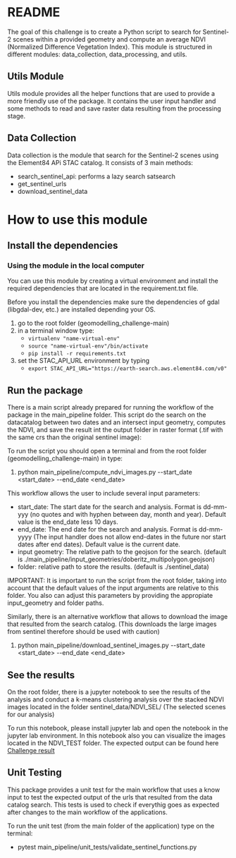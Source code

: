 # README

The goal of this challenge is to create a Python script to search for Sentinel-2 scenes within a provided geometry and compute an average NDVI (Normalized Difference Vegetation Index).
This module is structured in different modules: data_collection, data_processing, and utils.

## Utils Module

Utils module provides all the helper functions that are used to provide a more friendly use of the package. It contains the user input handler and some methods to read and save raster data resulting from the processing stage.

## Data Collection

Data collection is the module that search for the Sentinel-2 scenes using the Element84 APi STAC catalog. It consists of 3 main methods:

- search_sentinel_api: performs a lazy search satsearch
- get_sentinel_urls
- download_sentinel_data

# How to use this module

## Install the dependencies

### Using the module in the local computer

You can use this module by creating a virtual environment and install the required dependencies that are located in the requirement.txt file.

Before you install the dependencies make sure the dependencies of gdal (libgdal-dev, etc.) are installed depending your OS.

1. go to the root folder (geomodelling_challenge-main)
2. in a terminal window type:
   - `virtualenv "name-virtual-env"`
   - `source "name-virtual-env"/bin/activate`
   - `pip install -r requirements.txt`
3. set the STAC_API_URL environment by typing
   - `export STAC_API_URL="https://earth-search.aws.element84.com/v0"`

## Run the package

There is a main script already prepared for running the workflow of the package in the main_pipeline folder. This script do the search on the datacatalog between two dates and an intersect input geometry, computes the NDVI, and save the result int the output folder in raster format (.tif with the same crs than the original sentinel image):

To run the script you should open a terminal and from the root folder (geomodelling_challenge-main) in type:

1. python main_pipeline/compute_ndvi_images.py --start_date <start_date> --end_date <end_date>

This workflow allows the user to include several input parameters:

- start_date: The start date for the search and analysis. Format is dd-mm-yyy (no quotes and with hyphen between day, month and year). Default value is the end_date less 10 days.
- end_date: The end date for the search and analysis. Format is dd-mm-yyyy (The input handler does not allow end-dates in the future nor start dates after end dates). Default value is the current date.
- input geometry: The relative path to the geojson for the search. (default is ./main_pipeline/input_geometries/doberitz_multipolygon.geojson)
- folder: relative path to store the results. (default is ./sentinel_data)

IMPORTANT: It is important to run the script from the root folder, taking into account that the default values of the input arguments are relative to this folder. You also can adjust this parameters by providing the appropiate input_geometry and folder paths.

Similarly, there is an alternative workflow that allows to download the image that resulted from the search catalog. (This downloads the large images from sentinel therefore should be used with caution)

1. python main_pipeline/download_sentinel_images.py --start_date <start_date> --end_date <end_date>

## See the results

On the root folder, there is a jupyter notebook to see the results of the analysis and conduct a k-means clustering analysis over the stacked NDVI images located in the folder sentinel_data/NDVI_SEL/ (The selected scenes for our analysis)

To run this notebook, please install jupyter lab and open the notebook in the jupyter lab environment.
In this notebook also you can visualize the images located in the NDVI_TEST folder. The expected output can be found here [Challenge result](https://github.com/andher1802/geomodelling_challenge/blob/main/main_workflow.ipynb)

## Unit Testing

This package provides a unit test for the main workflow that uses a know input to test the expected output of the urls that resulted from the data catalog search.
This tests is used to check if everythig goes as expected after changes to the main workflow of the applications.

To run the unit test (from the main folder of the application) type on the terminal:

- pytest main_pipeline/unit_tests/validate_sentinel_functions.py
